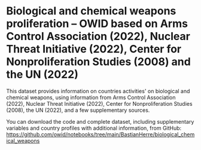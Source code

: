 # Biological and chemical weapons proliferation – OWID based on Arms Control Association (2022), Nuclear Threat Initiative (2022), Center for Nonproliferation Studies (2008) and the UN (2022)

This dataset provides information on countries activities' on biological and chemical weapons, using information from Arms Control Association (2022), Nuclear Threat Initiative (2022), Center for Nonproliferation Studies (2008), the UN (2022), and a few supplementary sources.

You can download the code and complete dataset, including supplementary variables and country profiles with additional information, from GitHub: https://github.com/owid/notebooks/tree/main/BastianHerre/biological_chemical_weapons